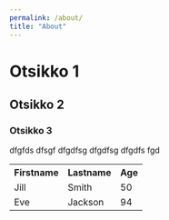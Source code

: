 ```yaml
---
permalink: /about/
title: "About"
---
```


# Otsikko 1

## Otsikko 2

### Otsikko 3
dfgfds
dfsgf
dfgdfsg
dfgdfsg
dfgdfs
fgd

<table style="width:100%">
  <tr>
    <th>Firstname</th>
    <th>Lastname</th>
    <th>Age</th>
  </tr>
  <tr>
    <td>Jill</td>
    <td>Smith</td>
    <td>50</td>
  </tr>
  <tr>
    <td>Eve</td>
    <td>Jackson</td>
    <td>94</td>
  </tr>
</table>
